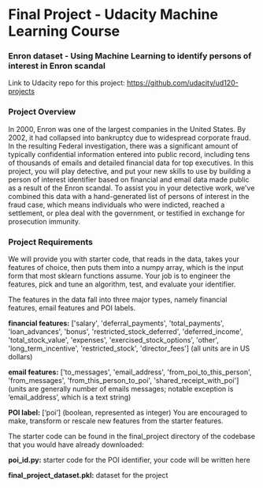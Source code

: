 # Final Project - Udacity Machine Learning Course

<h3>Enron dataset - Using Machine Learning to identify persons of interest in Enron scandal</h3>

Link to Udacity repo for this project: https://github.com/udacity/ud120-projects

<h3>Project Overview</h3>
In 2000, Enron was one of the largest companies in the United States. By 2002, it had collapsed into bankruptcy due to widespread corporate fraud. In the resulting Federal investigation, there was a significant amount of typically confidential information entered into public record, including tens of thousands of emails and detailed financial data for top executives. In this project, you will play detective, and put your new skills to use by building a person of interest identifier based on financial and email data made public as a result of the Enron scandal. To assist you in your detective work, we've combined this data with a hand-generated list of persons of interest in the fraud case, which means individuals who were indicted, reached a settlement, or plea deal with the government, or testified in exchange for prosecution immunity.

<h3>Project Requirements</h3>

We will provide you with starter code, that reads in the data, takes your features of choice, then puts them into a numpy array, which is the input form that most sklearn functions assume. Your job is to engineer the features, pick and tune an algorithm, test, and evaluate your identifier.

The features in the data fall into three major types, namely financial features, email features and POI labels.

<b>financial features:</b> ['salary', 'deferral_payments', 'total_payments', 'loan_advances', 'bonus', 'restricted_stock_deferred', 'deferred_income', 'total_stock_value', 'expenses', 'exercised_stock_options', 'other', 'long_term_incentive', 'restricted_stock', 'director_fees'] (all units are in US dollars)

<b>email features:</b> ['to_messages', 'email_address', 'from_poi_to_this_person', 'from_messages', 'from_this_person_to_poi', 'shared_receipt_with_poi'] (units are generally number of emails messages; notable exception is ‘email_address’, which is a text string)

<b>POI label:</b> [‘poi’] (boolean, represented as integer)
You are encouraged to make, transform or rescale new features from the starter features.

The starter code can be found in the final_project directory of the codebase that you would have already downloaded: 

<b>poi_id.py:</b> starter code for the POI identifier, your code will be written here

<b>final_project_dataset.pkl:</b> dataset for the project